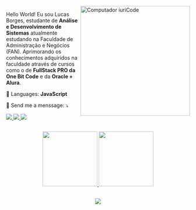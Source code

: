 <img src="https://raw.githubusercontent.com/MicaelliMedeiros/micaellimedeiros/master/image/computer-illustration.png" min-width="300px" max-width="300px" width="300px" align="right" alt="Computador iuriCode">

<p align="left"> 
  Hello World! Eu sou Lucas Borges, estudante de <strong>Análise e Desenvolvimento de Sistemas</strong> atualmente estudando na Faculdade de Administração e Negócios (FAN). Aprimorando os conhecimentos adquiridos na faculdade através de cursos como o de <strong>FullStack PRO da One Bit Code</strong> e da <strong>Oracle + Alura</strong>.
</p>

<p align="left">
  🦄 Languages: <strong>JavaScript</strong>
</p>

<p align="left">
  💌 Send me a menssage: ⤵️
</p>

<div align="left">
  <a href="https://www.instagram.com/lucasbrgs22/" alt="Instagram">
    <img src="https://img.shields.io/badge/-Instagram-b222d2?style=for-the-badge&logo=Instagram&logoColor=FFF"/>
  </a>
  
  <a href="https:https://www.linkedin.com/in/lucas-brgs/">
    <img src="https://img.shields.io/badge/-Linkedin-b222d2?style=for-the-badge&logo=Linkedin&logoColor=FFF"/>
  </a>
  
  <a href="https://discord.gg/smdHxWAU" alt="Discord">
    <img src="https://img.shields.io/badge/-Discord-b222d2?style=for-the-badge&logo=Discord&logoColor=FFF"/>
  </a>
</div>

##

  <div align="center">
    <a href="https://github.com/LucasBrgs/">
      <img height="150em"src="https://github-readme-stats.vercel.app/api?username=LucasBrgs&theme=radical"/>
      <img height="150em"src="https://github-readme-stats.vercel.app/api/top-langs/?username=iuricode&hide=html&layout=compact&theme=dark"/>
    </a>
  </div>

##

<p align="center">
  <a href="https://skillicons.dev">
    <img src="https://skillicons.dev/icons?i=html,css,js,vscode,typescript,scss&perline=5" />
  </a>
</p>
